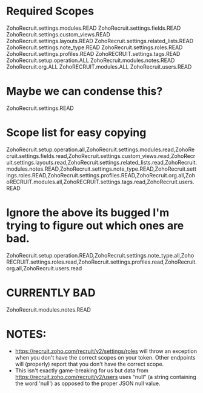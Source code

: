 # Required Scopes
ZohoRecruit.settings.modules.READ
ZohoRecruit.settings.fields.READ
ZohoRecruit.settings.custom_views.READ
ZohoRecruit.settings.layouts.READ
ZohoRecruit.settings.related_lists.READ
ZohoRecruit.settings.note_type.READ
ZohoRecruit.settings.roles.READ
ZohoRecruit.settings.profiles.READ
ZohoRECRUIT.settings.tags.READ
ZohoRecruit.setup.operation.ALL
ZohoRecruit.modules.notes.READ
ZohoRecruit.org.ALL
ZohoRECRUIT.modules.ALL
ZohoRecruit.users.READ

# Maybe we can condense this?
ZohoRecruit.settings.READ

# Scope list for easy copying
ZohoRecruit.setup.operation.all,ZohoRecruit.settings.modules.read,ZohoRecruit.settings.fields.read,ZohoRecruit.settings.custom_views.read,ZohoRecruit.settings.layouts.read,ZohoRecruit.settings.related_lists.read,ZohoRecruit.modules.notes.READ,ZohoRecruit.settings.note_type.READ,ZohoRecruit.settings.roles.READ,ZohoRecruit.settings.profiles.READ,ZohoRecruit.org.all,ZohoRECRUIT.modules.all,ZohoRECRUIT.settings.tags.read,ZohoRecruit.users.READ

# Ignore the above its bugged I'm trying to figure out which ones are bad.
ZohoRecruit.setup.operation.READ,ZohoRecruit.settings.note_type.all,ZohoRECRUIT.settings.roles.read,ZohoRecruit.settings.profiles.read,ZohoRecruit.org.all,ZohoRecruit.users.read


# CURRENTLY BAD
ZohoRecruit.modules.notes.READ

# NOTES:
* https://recruit.zoho.com/recruit/v2/settings/roles will throw an exception when you don't have the correct scopes on your token. Other endpoints will (properly) report that you don't have the correct scope.
* This isn't exactly game-breaking for us but data from https://recruit.zoho.com/recruit/v2/users uses "null" (a string containing the word 'null') as opposed to the proper JSON null value.
